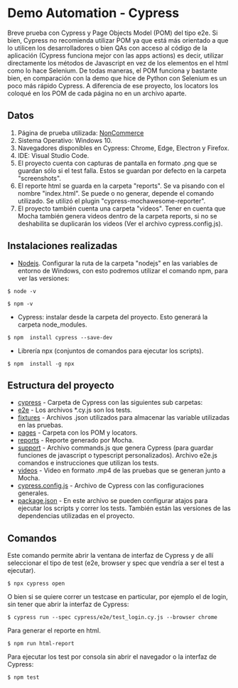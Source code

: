 # Demo Automation - Cypress

Breve prueba con Cypress y Page Objects Model (POM) del tipo e2e. Si bien, Cypress no recomienda utilizar POM ya que está más orientado a que lo utilicen los desarrolladores o bien QAs con acceso al código de la aplicación (Cypress funciona mejor con las apps actions) es decir, utilizar directamente los métodos de Javascript en vez de los elementos en el html como lo hace Selenium.
De todas maneras, el POM funciona y bastante bien, en comparación con la demo que hice de Python con Selenium es un poco más rápido Cypress. A diferencia de ese proyecto, los locators los coloqué en los POM de cada página no en un archivo aparte.


## Datos

1. Página de prueba utilizada: [NonCommerce](https://admin-demo.nopcommerce.com/login?ReturnUrl=%2Fadmin%2F)
2. Sistema Operativo: Windows 10.
3. Navegadores disponibles en Cypress: Chrome, Edge, Electron y Firefox.
4. IDE: Visual Studio Code.
5. El proyecto cuenta con capturas de pantalla en formato .png que se guardan sólo si el test falla. Estos se guardan por defecto en la carpeta "screenshots".
6. El reporte html se guarda en la carpeta "reports". Se va pisando con el nombre "index.html". Se puede o no generar, depende el comando utilizado. Se utilizó el plugin "cypress-mochawesome-reporter".
7. El proyecto también cuenta una carpeta "videos". Tener en cuenta que Mocha también genera videos dentro de la carpeta reports, si no se deshabilita se duplicarán los videos (Ver el archivo cypress.config.js).

## Instalaciones realizadas

- [Nodejs](https://nodejs.org/es/download). Configurar la ruta de la carpeta "nodejs" en las variables de entorno de Windows, con esto podremos utilizar el comando npm, para ver las versiones:
```
$ node -v
```
```
$ npm -v
```
- Cypress: instalar desde la carpeta del proyecto. Esto generará la carpeta node_modules.
```
$ npm  install cypress --save-dev
```
- Librería npx (conjuntos de comandos para ejecutar los scripts).
```
$ npm  install -g npx
```

## Estructura del proyecto

- [cypress](cypress) - Carpeta de Cypress con las siguientes sub carpetas:
- [e2e](cypress/e2e) - Los archivos *.cy.js son los tests.
- [fixtures](cypress/fixtures) - Archivos .json utilizados para almacenar las variable utilizadas en las pruebas.
- [pages](cypress/pages) - Carpeta con los POM y locators.
- [reports](cypress/reports) - Reporte generado por Mocha.
- [support](cypress/support) - Archivo commands.js que genera Cypress (para guardar funciones de javascript o typescript personalizados). Archivo e2e.js comandos e instrucciones que utilizan los tests.
- [videos](cypress/videos) - Video en formato .mp4 de las pruebas que se generan junto a Mocha.
- [cypress.config.js](cypress.config.js) - Archivo de Cypress con las configuraciones generales.
- [package.json](package.json) - En este archivo se pueden configurar atajos para ejecutar los scripts y correr los tests. También están las versiones de las dependencias utilizadas en el proyecto.

## Comandos
Este comando permite abrir la ventana de interfaz de Cypress y de allí seleccionar el tipo de test (e2e, browser y spec que vendría a ser el test a ejecutar).
```
$ npx cypress open
```
O bien si se quiere correr un testcase en particular, por ejemplo el de login, sin tener que abrir la interfaz de Cypress:
```
$ cypress run --spec cypress/e2e/test_login.cy.js --browser chrome
```
Para generar el reporte en html.
```
$ npm run html-report
```
Para ejecutar los test por consola sin abrir el navegador o la interfaz de Cypress:
```
$ npm test
```

